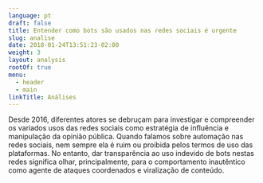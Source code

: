 ```yaml
---
language: pt
draft: false
title: Entender como bots são usados nas redes sociais é urgente
slug: analise
date: 2018-01-24T13:51:23-02:00
weight: 3
layout: analysis
rootOf: true
menu:
  - header
  - main
linkTitle: Análises
---
```

Desde 2016, diferentes atores se debruçam para investigar e compreender os variados usos das redes sociais como estratégia de influência e manipulação da opinião pública. Quando falamos sobre automação nas redes sociais, nem sempre ela é ruim ou proibida pelos termos de uso das plataformas. No entanto, dar transparência ao uso indevido de bots nestas redes significa olhar, principalmente, para o comportamento inautêntico como agente de ataques coordenados e viralização de conteúdo.